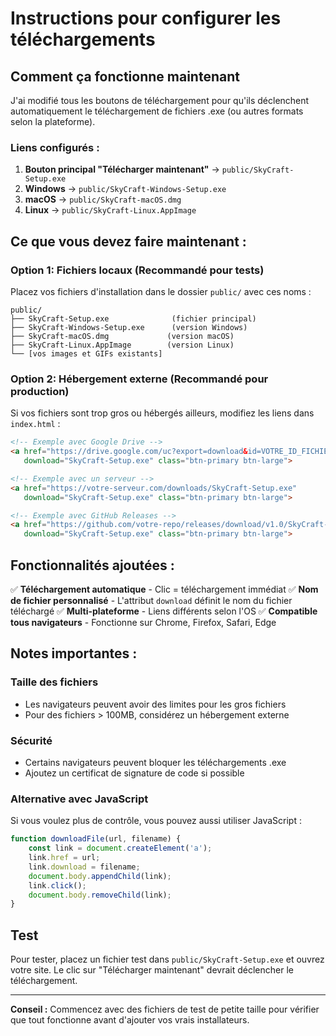 # Instructions pour configurer les téléchargements

## Comment ça fonctionne maintenant

J'ai modifié tous les boutons de téléchargement pour qu'ils déclenchent automatiquement le téléchargement de fichiers .exe (ou autres formats selon la plateforme).

### Liens configurés :

1. **Bouton principal "Télécharger maintenant"** → `public/SkyCraft-Setup.exe`
2. **Windows** → `public/SkyCraft-Windows-Setup.exe`  
3. **macOS** → `public/SkyCraft-macOS.dmg`
4. **Linux** → `public/SkyCraft-Linux.AppImage`

## Ce que vous devez faire maintenant :

### Option 1: Fichiers locaux (Recommandé pour tests)
Placez vos fichiers d'installation dans le dossier `public/` avec ces noms :
```
public/
├── SkyCraft-Setup.exe              (fichier principal)
├── SkyCraft-Windows-Setup.exe      (version Windows)
├── SkyCraft-macOS.dmg             (version macOS)
├── SkyCraft-Linux.AppImage        (version Linux)
└── [vos images et GIFs existants]
```

### Option 2: Hébergement externe (Recommandé pour production)
Si vos fichiers sont trop gros ou hébergés ailleurs, modifiez les liens dans `index.html` :

```html
<!-- Exemple avec Google Drive -->
<a href="https://drive.google.com/uc?export=download&id=VOTRE_ID_FICHIER" 
   download="SkyCraft-Setup.exe" class="btn-primary btn-large">

<!-- Exemple avec un serveur -->
<a href="https://votre-serveur.com/downloads/SkyCraft-Setup.exe" 
   download="SkyCraft-Setup.exe" class="btn-primary btn-large">

<!-- Exemple avec GitHub Releases -->
<a href="https://github.com/votre-repo/releases/download/v1.0/SkyCraft-Setup.exe" 
   download="SkyCraft-Setup.exe" class="btn-primary btn-large">
```

## Fonctionnalités ajoutées :

✅ **Téléchargement automatique** - Clic = téléchargement immédiat
✅ **Nom de fichier personnalisé** - L'attribut `download` définit le nom du fichier téléchargé
✅ **Multi-plateforme** - Liens différents selon l'OS
✅ **Compatible tous navigateurs** - Fonctionne sur Chrome, Firefox, Safari, Edge

## Notes importantes :

### Taille des fichiers
- Les navigateurs peuvent avoir des limites pour les gros fichiers
- Pour des fichiers > 100MB, considérez un hébergement externe

### Sécurité
- Certains navigateurs peuvent bloquer les téléchargements .exe
- Ajoutez un certificat de signature de code si possible

### Alternative avec JavaScript
Si vous voulez plus de contrôle, vous pouvez aussi utiliser JavaScript :

```javascript
function downloadFile(url, filename) {
    const link = document.createElement('a');
    link.href = url;
    link.download = filename;
    document.body.appendChild(link);
    link.click();
    document.body.removeChild(link);
}
```

## Test
Pour tester, placez un fichier test dans `public/SkyCraft-Setup.exe` et ouvrez votre site. Le clic sur "Télécharger maintenant" devrait déclencher le téléchargement.

---
**Conseil :** Commencez avec des fichiers de test de petite taille pour vérifier que tout fonctionne avant d'ajouter vos vrais installateurs.
